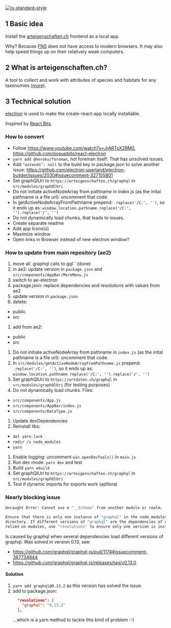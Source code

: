 [![js-standard-style](https://img.shields.io/badge/license-ISC-brightgreen.svg)](https://github.com/barbalex/ae-electron/blob/master/license.md)

## 1 Basic idea
Install the [arteigenschaften.ch](http://arteigenschaften.ch) frontend as a local app.

Why? Because [FNS](https://naturschutz.zh.ch) does not have access to modern browsers. It may also help speed things up on their relatively weak computers.

## 2 What is arteigenschaften.ch?
A tool to collect and work with attributes of species and habitats for any taxonomies [(more)](https://github.com/FNSKtZH/ae2/blob/master/readme.md).

## 3 Technical solution
[electron](https://electronjs.org) is used to make the create-react-app locally installable.

Inspired by [React Bits](https://www.youtube.com/watch?v=JrARTsX2RM0).

### How to convert

- Follow https://www.youtube.com/watch?v=JrARTsX2RM0, https://github.com/popupbits/react-electron
- `yarn add @heroku/foreman`, not foreman itself: That has unsolved issues.
- Add `"extends": null` to the build key in package.json to solve another issue: https://github.com/electron-userland/electron-builder/issues/2030#issuecomment-327155801
- Set graphQlUri to `https://arteigenschaften.ch/graphql` in `src/modules/graphQlUri`
- Do not initiate activeNodeArray from pathname in index.js (as the inital pathname is a file url): uncomment that code.
- In getActiveNodeArrayFromPathname prepend: `.replace('/C:', '')`, so it ends up as: `window.location.pathname.replace('/C:', '').replace('/', '')`
- Do not dynamically load chunks, that leads to issues.
- Create separate readme
- Add app Icons(s)
- Maximize window
- Open links in Browser instead of new electron window?

### How to update from main repository (ae2)
1. move all .graphql calls to gql`` (done)
1. in ae2: update version in `package.json` and `src/components/AppBar/MoreMenu.js`
1. switch to ae-electron
1. package.json: replace dependencies and resolutions with values from ae2
1. update version in `package.json`
1. delete:
  - public
  - src
1. add from ae2:
  - public
  - src
1. Do not initiate activeNodeArray from pathname in `index.js` (as the inital pathname is a file url): uncomment that code.
1. In `src/modules/getActiveNodeArrayFromPathname.js` prepend: `.replace('/C:', '')`, so it ends up as: `window.location.pathname.replace('/C:', '').replace('/', '')`
1. Set graphQlUri to `https://artdaten.ch/graphql` in `src/modules/graphQlUri` (for testing purposes)
1. Do not dynamically load chunks. Files:
  - `src/components/App.js`
  - `src/components/AppBar/index.js`
  - `src/components/DataType.js`
1. Update devDependencies
1. Reinstall libs:
  - `del yarn.lock`
  - `rmdir /s node_modules`
  - `yarn`
1. Enable logging: uncomment `win.openDevTools()` in `main.js`
1. Run dev mode: `yarn dev` and test
1. Build `yarn ebuild`
1. Set graphQlUri to `https://arteigenschaften.ch/graphql` in `src/modules/graphQlUri`
1. Test if dynamic imports for exports work (apflora)

### Nearly blocking issue
```bash
Uncaught Error: Cannot use e "__Schema" from another module or realm.

Ensure that there is only one instance of "graphql" in the node_modules
directory. If different versions of "graphql" are the dependencies of other
relied on modules, use "resolutions" to ensure only one version is installed.
```

Is caused by graphql when several dependencies load different versions of graphql. Was solved in version 0.13, see:

- https://github.com/graphql/graphql-js/pull/1174#issuecomment-367734844
- https://github.com/graphql/graphql-js/releases/tag/v0.13.0

#### Solution
1. `yarn add graphql@0.13.2` as this version has solved the issue.
1. add to package.json:
    ```json
      "resolutions": {
        "graphql": "0.13.2"
      },
    ```
    ...which is a yarn method to tackle this kind of problem :-)